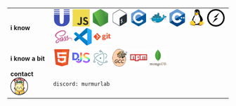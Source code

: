 |||
| --- | --- |
| **i know** | <img src="https://github.com/devicons/devicon/blob/master/icons/unix/unix-original.svg" title="unix" alt="unix" width="40" height="40"/>&nbsp;<img src="https://github.com/devicons/devicon/blob/master/icons/javascript/javascript-original.svg" title="JavaScript" alt="JavaScript" width="40" height="40"/>&nbsp;<img src="https://github.com/devicons/devicon/blob/master/icons/nodejs/nodejs-original.svg" title="NodeJS" alt="NodeJS" width="40" height="40"/>&nbsp;<img src="https://github.com/devicons/devicon/blob/master/icons/bash/bash-original.svg" title="bash" alt="bash" width="40" height="40"/>&nbsp;<img src="https://github.com/devicons/devicon/blob/master/icons/c/c-original.svg" title="C" alt="C" width="40" height="40"/>&nbsp;<img src="https://github.com/devicons/devicon/raw/refs/heads/master/icons/docker/docker-original.svg" title="docker" alt="docker" width="40" height="40"/>&nbsp;<img src="https://github.com/devicons/devicon/raw/refs/heads/master/icons/cplusplus/cplusplus-original.svg" title="C++" alt="C++" width="40" height="40"/>&nbsp;<img src="https://github.com/devicons/devicon/blob/master/icons/linux/linux-original.svg" title="linux" alt="linux" width="40" height="40"/>&nbsp;<img src="https://github.com/devicons/devicon/blob/master/icons/socketio/socketio-original.svg" title="socketio" alt="socketio" width="40" height="40"/>&nbsp;<img src="https://github.com/devicons/devicon/blob/master/icons/sass/sass-original.svg" title="Software as a service" alt="Software as a service" width="40" height="40"/>&nbsp;<img src="https://github.com/devicons/devicon/blob/master/icons/vscode/vscode-original.svg" title="vscode tips" alt="vscode tips" width="40" height="40"/>&nbsp;<img src="https://github.com/devicons/devicon/blob/master/icons/git/git-plain-wordmark.svg"  title="git cli" alt="git cli" width="40" height="40"/>&nbsp;|
| **i know a bit** | <img src="https://github.com/devicons/devicon/blob/master/icons/html5/html5-original.svg" title="HTML5" alt="HTML" width="40" height="40"/>&nbsp;<img src="https://github.com/devicons/devicon/blob/master/icons/discordjs/discordjs-original.svg" title="discordjs" alt="discordjs" width="40" height="40"/>&nbsp;<img src="https://github.com/devicons/devicon/blob/master/icons/electron/electron-original.svg" title="electronjs" alt="electronjs" width="40" height="40"/>&nbsp;<img src="https://github.com/devicons/devicon/blob/master/icons/gcc/gcc-original.svg" title="how to use make" alt="how to use make" width="40" height="40"/>&nbsp;<img src="https://github.com/devicons/devicon/blob/master/icons/npm/npm-original-wordmark.svg" title="node package manager" alt="node package manager" width="40" height="40"/>&nbsp;<img src="https://github.com/devicons/devicon/blob/master/icons/mongodb/mongodb-original-wordmark.svg" title="mongodb" alt="mongodb" width="40" height="40"/>&nbsp;|
| **contact** [<img src="./murmurman.png" width="40" />](https://murmurlab.github.io) | `discord: murmurlab`  |  
